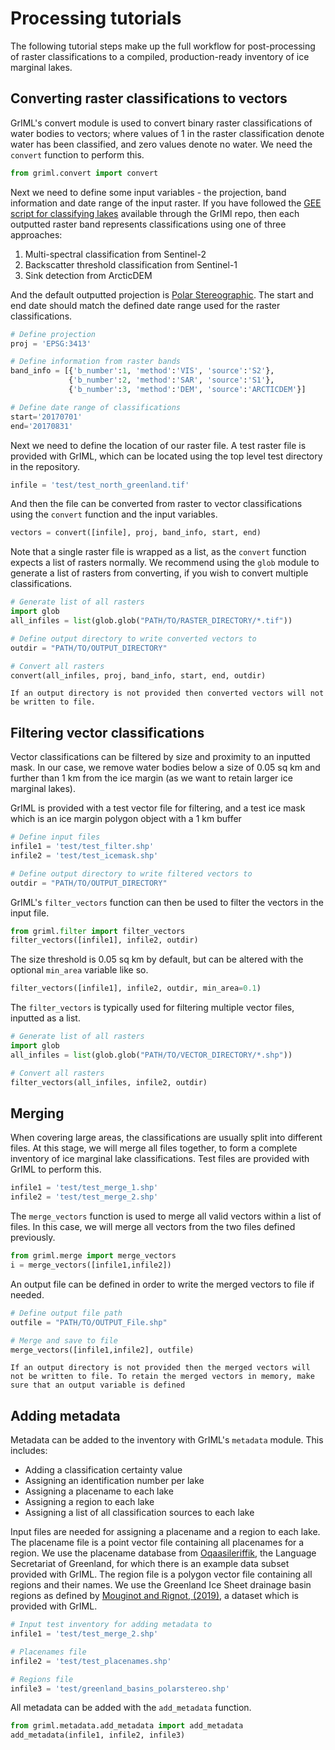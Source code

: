 # Processing tutorials

The following tutorial steps make up the full workflow for post-processing of raster classifications to a compiled, production-ready inventory of ice marginal lakes.


## Converting raster classifications to vectors

GrIML's convert module is used to convert binary raster classifications of water bodies to vectors; where values of 1 in the raster classification denote water has been classified, and zero values denote no water. We need the `convert` function to perform this. 

```python
from griml.convert import convert
```

Next we need to define some input variables - the projection, band information and date range of the input raster. If you have followed the [GEE script for classifying lakes](https://github.com/GEUS-Glaciology-and-Climate/GrIML/blob/main/gee_scripts/lake_classification.js) available through the GrIMl repo, then each outputted raster band represents classifications using one of three approaches:

1. Multi-spectral classification from Sentinel-2
2. Backscatter threshold classification from Sentinel-1
3. Sink detection from ArcticDEM

And the default outputted projection is [Polar Stereographic](https://nsidc.org/data/user-resources/help-center/guide-nsidcs-polar-stereographic-projection). The start and end date should match the defined date range used for the raster classifications.

```python
# Define projection
proj = 'EPSG:3413'

# Define information from raster bands
band_info = [{'b_number':1, 'method':'VIS', 'source':'S2'}, 
             {'b_number':2, 'method':'SAR', 'source':'S1'},
             {'b_number':3, 'method':'DEM', 'source':'ARCTICDEM'}] 

# Define date range of classifications
start='20170701' 
end='20170831'
```

Next we need to define the location of our raster file. A test raster file is provided with GrIML, which can be located using the top level test directory in the repository.

```python
infile = 'test/test_north_greenland.tif'
```

And then the file can be converted from raster to vector classifications using the `convert` function and the input variables.

```python
vectors = convert([infile], proj, band_info, start, end) 
```

Note that a single raster file is wrapped as a list, as the `convert` function expects a list of rasters normally. We recommend using the `glob` module to generate a list of rasters from converting, if you wish to convert multiple classifications.

```python
# Generate list of all rasters
import glob
all_infiles = list(glob.glob("PATH/TO/RASTER_DIRECTORY/*.tif"))

# Define output directory to write converted vectors to
outdir = "PATH/TO/OUTPUT_DIRECTORY"

# Convert all rasters 
convert(all_infiles, proj, band_info, start, end, outdir) 
```

```{important}
If an output directory is not provided then converted vectors will not be written to file.
```


## Filtering vector classifications

Vector classifications can be filtered by size and proximity to an inputted mask. In our case, we remove water bodies below a size of 0.05 sq km and further than 1 km from the ice margin (as we want to retain larger ice marginal lakes).

GrIML is provided with a test vector file for filtering, and a test ice mask which is an ice margin polygon object with a 1 km buffer

```python
# Define input files
infile1 = 'test/test_filter.shp'
infile2 = 'test/test_icemask.shp'

# Define output directory to write filtered vectors to
outdir = "PATH/TO/OUTPUT_DIRECTORY"    
```

GrIML's `filter_vectors` function can then be used to filter the vectors in the input file.
 
```python
from griml.filter import filter_vectors
filter_vectors([infile1], infile2, outdir)
```

The size threshold is 0.05 sq km by default, but can be altered with the optional `min_area` variable like so.

```python
filter_vectors([infile1], infile2, outdir, min_area=0.1)
```

The `filter_vectors` is typically used for filtering multiple vector files, inputted as a list.

```python
# Generate list of all rasters
import glob
all_infiles = list(glob.glob("PATH/TO/VECTOR_DIRECTORY/*.shp"))

# Convert all rasters 
filter_vectors(all_infiles, infile2, outdir)
```

## Merging

When covering large areas, the classifications are usually split into different files. At this stage, we will merge all files together, to form a complete inventory of ice marginal lake classifications. Test files are provided with GrIML to perform this.

```python
infile1 = 'test/test_merge_1.shp'
infile2 = 'test/test_merge_2.shp'               
```

The `merge_vectors` function is used to merge all valid vectors within a list of files. In this case, we will merge all vectors from the two files defined previously. 

```python
from griml.merge import merge_vectors
i = merge_vectors([infile1,infile2]) 
```

An output file can be defined in order to write the merged vectors to file if needed.
 
```python
# Define output file path
outfile = "PATH/TO/OUTPUT_File.shp"

# Merge and save to file
merge_vectors([infile1,infile2], outfile) 
```

```{important}
If an output directory is not provided then the merged vectors will not be written to file. To retain the merged vectors in memory, make sure that an output variable is defined
```

## Adding metadata

Metadata can be added to the inventory with GrIML's `metadata` module. This includes:

- Adding a classification certainty value
- Assigning an identification number per lake
- Assigning a placename to each lake
- Assigning a region to each lake
- Assigning a list of all classification sources to each lake

Input files are needed for assigning a placename and a region to each lake. The placename file is a point vector file containing all placenames for a region. We use the placename database from [Oqaasileriffik](https://oqaasileriffik.gl/en/), the Language Secretariat of Greenland, for which there is an example data subset provided with GrIML. The region file is a polygon vector file containing all regions and their names. We use the Greenland Ice Sheet drainage basin regions as defined by [Mouginot and Rignot, (2019)](https://doi.org/10.7280/D1WT11), a dataset which is provided with GrIML. 

```python
# Input test inventory for adding metadata to
infile1 = 'test/test_merge_2.shp'

# Placenames file            
infile2 = 'test/test_placenames.shp' 

# Regions file           
infile3 = 'test/greenland_basins_polarstereo.shp'
```

All metadata can be added with the `add_metadata` function.

```python
from griml.metadata.add_metadata import add_metadata
add_metadata(infile1, infile2, infile3)
```
